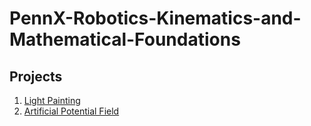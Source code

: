 # PennX-Robotics-Kinematics-and-Mathematical-Foundations

## Projects
1. [Light Painting](Light-Painting)
2. [Artificial Potential Field](Artificial-Potential-Field)
